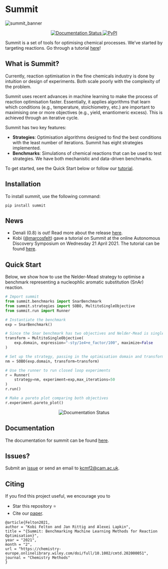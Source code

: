 # Summit
![summit_banner](https://raw.githubusercontent.com/sustainable-processes/summit/master/docs/source/_static/banner_4.png)

<p align="center">
<a href='https://gosummit.readthedocs.io/en/latest/?badge=latest'>
    <img src='https://readthedocs.org/projects/gosummit/badge/?version=latest' alt='Documentation Status' />
</a>
<a href="https://pypi.org/project/summit/"><img alt="PyPI" src="https://img.shields.io/pypi/v/summit"></a>
</p>

Summit is a set of tools for optimising chemical processes. We’ve started by targeting reactions. Go through a tutorial [here](https://colab.research.google.com/drive/1E_KVm-aZMqMm3memvesn3FIzGiXKHwJz#scrollTo=Wxg4TiHLV0Kd&uniqifier=2)!


## What is Summit?
Currently, reaction optimisation in the fine chemicals industry is done by intuition or design of experiments.  Both scale poorly with the complexity of the problem. 

Summit uses recent advances in machine learning to make the process of reaction optimisation faster. Essentially, it applies algorithms that learn which conditions (e.g., temperature, stoichiometry, etc.) are important to maximising one or more objectives (e.g., yield, enantiomeric excess). This is achieved through an iterative cycle.

Summit has two key features:

- **Strategies**: Optimisation algorithms designed to find the best conditions with the least number of iterations. Summit has eight strategies implemented.
- **Benchmarks**: Simulations of chemical reactions that can be used to test strategies. We have both mechanistic and data-driven benchmarks.

To get started, see the Quick Start below or follow our [tutorial](https://gosummit.readthedocs.io/en/latest/tutorial.html). 

## Installation

To install summit, use the following command:

```pip install summit```

## News

* Denali (0.8) is out! Read more about the release [here](https://github.com/sustainable-processes/summit/releases/tag/0.8.0).
* Kobi ([@marcosfelt](https://github.com/marcosfelt)) gave a tutorial on Summit at the online Autonomous Discovery Symposium on Wednesday 21 April 2021. The tutorial can be found [here](https://colab.research.google.com/drive/1E_KVm-aZMqMm3memvesn3FIzGiXKHwJz#scrollTo=Wxg4TiHLV0Kd&uniqifier=2).

## Quick Start

Below, we show how to use the Nelder-Mead  strategy to optimise a benchmark representing a nucleophlic aromatic substitution (SnAr) reaction.

```python
# Import summit
from summit.benchmarks import SnarBenchmark
from summit.strategies import SOBO, MultitoSingleObjective
from summit.run import Runner

# Instantiate the benchmark
exp = SnarBenchmark()

# Since the Snar benchmark has two objectives and Nelder-Mead is single objective, we need a multi-to-single objective transform
transform = MultitoSingleObjective(
    exp.domain, expression="-sty/1e4+e_factor/100", maximize=False
)

# Set up the strategy, passing in the optimisation domain and transform
nm = SOBO(exp.domain, transform=transform)

# Use the runner to run closed loop experiments
r = Runner(
    strategy=nm, experiment=exp,max_iterations=50
)
r.run()

# Make a pareto plot comparing both objectives
r.experiment.pareto_plot()
```

<p align="center">
<img src="static/pareto.png", alt='Documentation Status' />
</p>


## Documentation

The documentation for summit can be found [here](https://gosummit.readthedocs.io/en/latest/index.html).


## Issues?
Submit an [issue](https://github.com/sustainable-processes/summit/issues) or send an email to kcmf2@cam.ac.uk.

## Citing

If you find this project useful, we encourage you to

* Star this repository :star: 
* Cite our [paper](https://chemistry-europe.onlinelibrary.wiley.com/doi/full/10.1002/cmtd.202000051).
```
@article{Felton2021,
author = "Kobi Felton and Jan Rittig and Alexei Lapkin",
title = "{Summit: Benchmarking Machine Learning Methods for Reaction Optimisation}",
year = "2021",
month = "2",
url = "https://chemistry-europe.onlinelibrary.wiley.com/doi/full/10.1002/cmtd.202000051",
journal = "Chemistry Methods"
}
```

